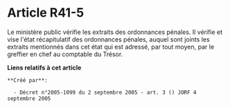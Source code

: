 # Article R41-5

Le ministère public vérifie les extraits des ordonnances pénales. Il vérifie et vise l'état récapitulatif des ordonnances
pénales, auquel sont joints les extraits mentionnés dans cet état qui est adressé, par tout moyen, par le greffier en chef au
comptable du Trésor.

**Liens relatifs à cet article**

	**Créé par**:

	  - Décret n°2005-1099 du 2 septembre 2005 - art. 3 () JORF 4 septembre 2005
